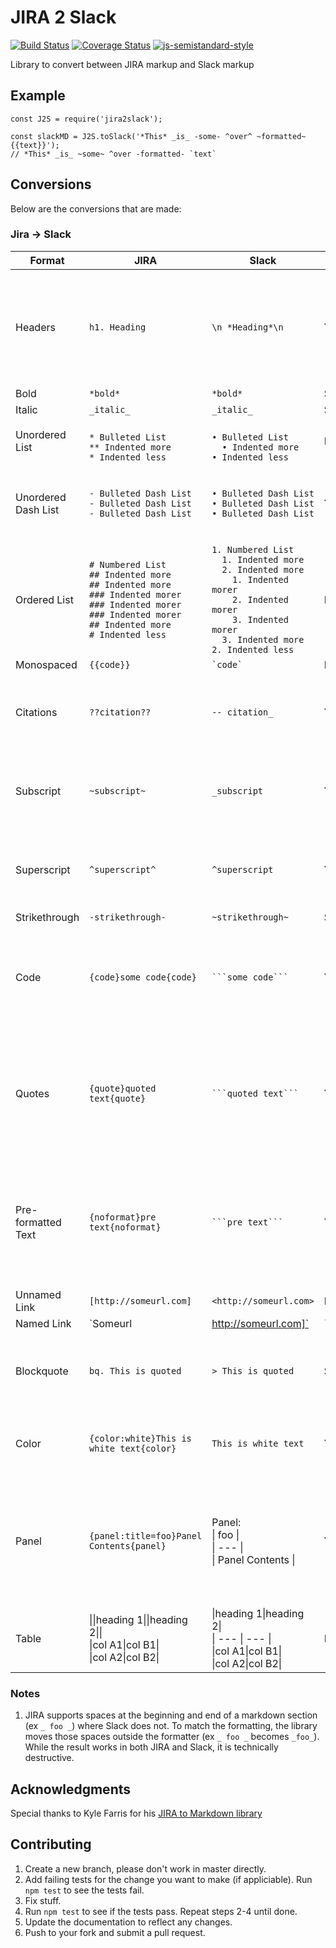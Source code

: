 # JIRA 2 Slack
[![Build Status](https://travis-ci.org/shaunburdick/jira2slack.svg?branch=master)](https://travis-ci.org/shaunburdick/jira2slack) [![Coverage Status](https://coveralls.io/repos/github/shaunburdick/jira2slack/badge.svg?branch=master)](https://coveralls.io/github/shaunburdick/jira2slack?branch=master)  [![js-semistandard-style](https://img.shields.io/badge/code%20style-semistandard-brightgreen.svg)](https://github.com/Flet/semistandard)

Library to convert between JIRA markup and Slack markup

## Example
```
const J2S = require('jira2slack');

const slackMD = J2S.toSlack('*This* _is_ -some- ^over^ ~formatted~ {{text}}');
// *This* _is_ ~some~ ^over -formatted- `text`
```

## Conversions
Below are the conversions that are made:

### Jira -> Slack
| Format | JIRA | Slack | Destructive | Notes |
| ------ | ---- | ----- | ----------- | ----- |
| Headers | `h1. Heading` | `\n *Heading*\n` | Yes | Slack doesn't support headers so library converts headers to bolded text on it's own line |
| Bold   | `*bold*` | `*bold*` | Sometimes | [[1]](notes) |
| Italic | `_italic_` | `_italic_` | Sometimes | [[1]](notes) |
| Unordered List | <br>`* Bulleted List`<br>`** Indented more`<br>`* Indented less` | <br>`• Bulleted List`<br>`  • Indented more`<br>`• Indented less` | No | |
| Unordered Dash List | `- Bulleted Dash List`<br>`- Bulleted Dash List`<br>`- Bulleted Dash List` | `• Bulleted Dash List`<br>`• Bulleted Dash List`<br>`• Bulleted Dash List` | Yes | Ambigious result from Bulleted list so reversal results in use of astericks |
|Ordered List | `# Numbered List`<br>`## Indented more`<br>`## Indented more`<br>`### Indented morer`<br>`### Indented morer`<br>`### Indented morer`<br>`## Indented more`<br>`# Indented less` | `1. Numbered List`<br>`  1. Indented more`<br>`  2. Indented more`<br>`    1. Indented morer`<br>`    2. Indented morer`<br>`    3. Indented morer`<br>`  3. Indented more`<br>`2. Indented less` | No | |
| Monospaced | `{{code}}` | `` `code` `` | No | |
| Citations | `??citation??` | `-- citation_` | Yes | Slack doesn't have citations, but I can replicate resulting format |
| Subscript | `~subscript~` | `_subscript` | Yes | Slack doesn't have subscript, but I denote it with a single underscore |
| Superscript | `^superscript^` | `^superscript` | Yes | Slack doesn't have superscript, but I denote it with a single carret |
| Strikethrough | `-strikethrough-` | `~strikethrough~` | Sometimes | [[1]](notes) |
| Code | `{code}some code{code}` | `` ```some code``` `` | Yes | Slack doesn't support specify the language, so that is removed during conversion |
| Quotes | `{quote}quoted text{quote}` | `` ```quoted text``` `` | Yes | Slack does't support quoted text so the library uses preformmated `` ``` `` instead. This makes it impossible to convert back. |
| Pre-formatted Text | `{noformat}pre text{noformat}` | `` ```pre text``` `` | Yes | Slack does't support no format text so the library uses preformmated `` ``` `` instead. This makes it impossible to convert back. |
| Unnamed Link | `[http://someurl.com]` | `<http://someurl.com>` | No | |
| Named Link | `Someurl|http://someurl.com]` | `<http://someurl.com|Someurl>` | No | |
| Blockquote | `bq. This is quoted` | `> This is quoted` | Sometimes | Slack doesn't support multi-line blockquotes (>>>) so thos are ignored |
| Color | `{color:white}This is white text{color}` | `This is white text` | Yes | Slack doesn't support colored text so it is removed. |
| Panel | `{panel:title=foo}Panel Contents{panel}` | Panel: <br>&#124; foo &#124;<br>&#124; --- &#124;<br>&#124; Panel Contents &#124; | Yes | Slack doesn't support panels, so the library attempts to replicate the format. This makes it impossible to convert back. |
| Table | &#124;&#124;heading 1&#124;&#124;heading 2&#124;&#124;<br>&#124;col A1&#124;col B1&#124;<br>&#124;col A2&#124;col B2&#124; | &#124;heading 1&#124;heading 2&#124;<br>&#124; --- &#124; --- &#124;<br>&#124;col A1&#124;col B1&#124;<br>&#124;col A2&#124;col B2&#124; | No | |


### Notes
1. JIRA supports spaces at the beginning and end of a markdown section (ex `_ foo _`) where Slack does not. To match the formatting, the library moves those spaces outside the formatter (ex `_ foo _` becomes ` _foo_ `). While the result works in both JIRA and Slack, it is technically destructive.

## Acknowledgments
Special thanks to Kyle Farris for his [JIRA to Markdown library](https://github.com/kylefarris/J2M)

## Contributing
1. Create a new branch, please don't work in master directly.
2. Add failing tests for the change you want to make (if appliciable). Run `npm test` to see the tests fail.
3. Fix stuff.
4. Run `npm test` to see if the tests pass. Repeat steps 2-4 until done.
5. Update the documentation to reflect any changes.
6. Push to your fork and submit a pull request.

